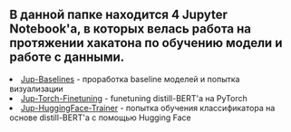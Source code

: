 <h2>В данной папке находится 4 Jupyter Notebook'а, в которых велась работа на протяжении хакатона по обучению модели и работе с данными.</h2>
<li>
<a href="https://github.com/Myashka/IV.ICT-HACK-team-HI/blob/main/Notebooks/Baselines.ipynb">Jup-Baselines</a> - проработка baseline моделей и попытка визуализации
</li>
<li>
<a href="https://github.com/Myashka/IV.ICT-HACK-team-HI/blob/main/Notebooks/Torch_finetuning.ipynb">Jup-Torch-Finetuning</a> - funetuning distill-BERT'a на PyTorch
</li>
<li>
<a href="https://github.com/Myashka/IV.ICT-HACK-team-HI/blob/main/Notebooks/Huggy_face_trainer.ipynb">Jup-HuggingFace-Trainer</a> - попытка обучения классификатора на основе distill-BERT'a с помощью Hugging Face
</li>
